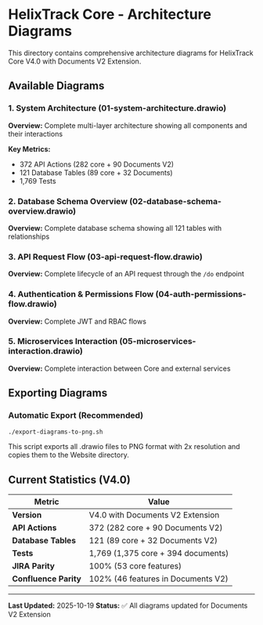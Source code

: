 # HelixTrack Core - Architecture Diagrams

This directory contains comprehensive architecture diagrams for HelixTrack Core V4.0 with Documents V2 Extension.

## Available Diagrams

### 1. System Architecture (01-system-architecture.drawio)
**Overview:** Complete multi-layer architecture showing all components and their interactions

**Key Metrics:**
- 372 API Actions (282 core + 90 Documents V2)
- 121 Database Tables (89 core + 32 Documents)
- 1,769 Tests

### 2. Database Schema Overview (02-database-schema-overview.drawio)
**Overview:** Complete database schema showing all 121 tables with relationships

### 3. API Request Flow (03-api-request-flow.drawio)
**Overview:** Complete lifecycle of an API request through the `/do` endpoint

### 4. Authentication & Permissions Flow (04-auth-permissions-flow.drawio)
**Overview:** Complete JWT and RBAC flows

### 5. Microservices Interaction (05-microservices-interaction.drawio)
**Overview:** Complete interaction between Core and external services

## Exporting Diagrams

### Automatic Export (Recommended)

```bash
./export-diagrams-to-png.sh
```

This script exports all .drawio files to PNG format with 2x resolution and copies them to the Website directory.

## Current Statistics (V4.0)

| Metric | Value |
|--------|-------|
| **Version** | V4.0 with Documents V2 Extension |
| **API Actions** | 372 (282 core + 90 Documents V2) |
| **Database Tables** | 121 (89 core + 32 Documents V2) |
| **Tests** | 1,769 (1,375 core + 394 documents) |
| **JIRA Parity** | 100% (53 core features) |
| **Confluence Parity** | 102% (46 features in Documents V2) |

---

**Last Updated:** 2025-10-19
**Status:** ✅ All diagrams updated for Documents V2 Extension

